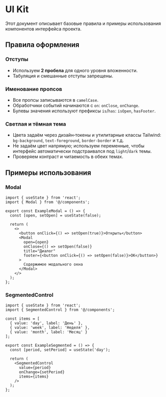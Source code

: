 # UI Kit

Этот документ описывает базовые правила и примеры использования компонентов интерфейса проекта.

## Правила оформления

### Отступы
- Используем **2 пробела** для одного уровня вложенности.
- Табуляция и смешанные отступы запрещены.

### Именование пропсов
- Все пропсы записываются в `camelCase`.
- Обработчики событий начинаются с `on`: `onClose`, `onChange`.
- Булевы значения используют префиксы `is`/`has`: `isOpen`, `hasFooter`.

### Светлая и тёмная тема
- Цвета задаём через дизайн‑токены и утилитарные классы Tailwind: `bg-background`, `text-foreground`, `border-border` и т.д.
- Не задаём цвет напрямую; используем переменные, чтобы интерфейс автоматически подстраивался под `light`/`dark` темы.
- Проверяем контраст и читаемость в обеих темах.

## Примеры использования

### Modal
```tsx
import { useState } from 'react';
import { Modal } from '@/components';

export const ExampleModal = () => {
  const [open, setOpen] = useState(false);

  return (
    <>
      <button onClick={() => setOpen(true)}>Открыть</button>
      <Modal
        open={open}
        onClose={() => setOpen(false)}
        title="Диалог"
        footer={<button onClick={() => setOpen(false)}>OK</button>}
      >
        Содержимое модального окна
      </Modal>
    </>
  );
};
```

### SegmentedControl
```tsx
import { useState } from 'react';
import { SegmentedControl } from '@/components';

const items = [
  { value: 'day', label: 'День' },
  { value: 'week', label: 'Неделя' },
  { value: 'month', label: 'Месяц' }
];

export const ExampleSegmented = () => {
  const [period, setPeriod] = useState('day');

  return (
    <SegmentedControl
      value={period}
      onChange={setPeriod}
      items={items}
    />
  );
};
```
